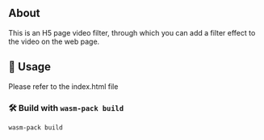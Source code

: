 ## About
This is an H5 page video filter, through which you can add a filter effect to the video on the web page.



## 🚴 Usage

Please refer to the index.html file


### 🛠️ Build with `wasm-pack build`

```
wasm-pack build
```


